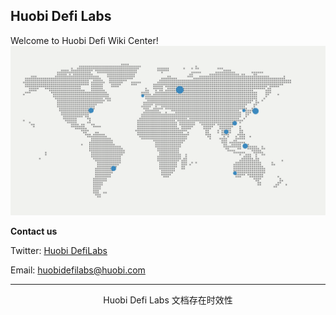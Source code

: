 ##  Huobi Defi Labs
Welcome to Huobi Defi Wiki Center!
![](/img/huobi_map.png)

**Contact us**

  <i class="fa fa-twitter" aria-hidden="true"></i> Twitter: [Huobi DefiLabs](https://twitter.com/HuobiGlobal)

  <i class="fa fa-users" aria-hidden="true"></i> Email: huobidefilabs@huobi.com


---

<center> Huobi Defi Labs 文档存在时效性 <center>
